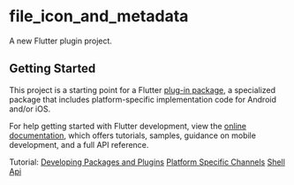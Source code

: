 # file_icon_and_metadata

A new Flutter plugin project.

## Getting Started

This project is a starting point for a Flutter
[plug-in package](https://flutter.dev/to/develop-plugins),
a specialized package that includes platform-specific implementation code for
Android and/or iOS.

For help getting started with Flutter development, view the
[online documentation](https://docs.flutter.dev), which offers tutorials,
samples, guidance on mobile development, and a full API reference.

Tutorial:
[Developing Packages and Plugins](https://docs.flutter.dev/packages-and-plugins/developing-packages)
[Platform Specific Channels](https://docs.flutter.dev/platform-integration/platform-channels)
[Shell Api](https://learn.microsoft.com/en-us/windows/win32/api/shellapi/)
